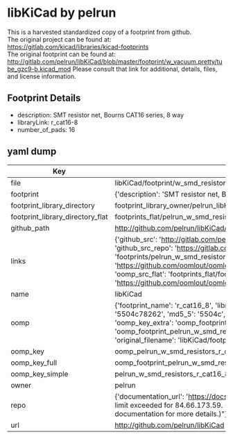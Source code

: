 # libKiCad by pelrun  
This is a harvested standardized copy of a footprint from github.  
The original project can be found at:  
https://gitlab.com/kicad/libraries/kicad-footprints  
The original footprint can be found at:
http://gitlab.com/pelrun/libKiCad/blob/master/footprint/w_vacuum.pretty/tube_gzc9-b.kicad_mod
Please consult that link for additional, details, files, and license information.  
## Footprint Details
* description: SMT resistor net, Bourns CAT16 series, 8 way  
* libraryLink: r_cat16-8  
* number_of_pads: 16  
## yaml dump  
| Key | Value |  
| --- | --- |  
| file | libKiCad/footprint/w_smd_resistors.pretty/r_cat16-8.kicad_mod |  
| footprint | {'description': 'SMT resistor net, Bourns CAT16 series, 8 way', 'libraryLink': 'r_cat16-8', 'number_of_pads': 16} |  
| footprint_library_directory | footprint_library_owner/pelrun_libKiCad |  
| footprint_library_directory_flat | footprints_flat/pelrun_w_smd_resistors_r_cat16_8/working |  
| github_path | http://github.com/pelrun/libKiCad/blob/master/footprint/w_smd_resistors.pretty/r_cat16-8.kicad_mod |  
| links | {'github_src': 'http://gitlab.com/pelrun/libKiCad/blob/master/footprint/w_vacuum.pretty/tube_gzc9-b.kicad_mod', 'github_src_repo': 'https://gitlab.com/kicad/libraries/kicad-footprints', 'oomp_bot': 'footprints/pelrun_w_smd_resistors_r_cat16_8/working', 'oomp_bot_github': 'https://github.com/oomlout/oomlout_oomp_footprint_bot/tree/main/footprints/pelrun_w_smd_resistors_r_cat16_8/working', 'oomp_src_flat': 'footprints_flat/footprints_flat/pelrun_w_smd_resistors_r_cat16_8/working', 'oomp_src_flat_github': 'https://github.com/oomlout/oomlout_oomp_footprint_src/tree/main/footprints_flat/pelrun_w_smd_resistors_r_cat16_8/working'} |  
| name | libKiCad |  
| oomp | {'footprint_name': 'r_cat16_8', 'library_name': 'w_smd_resistors', 'md5': '5504c78262a79cee86810481c169e482', 'md5_10': '5504c78262', 'md5_5': '5504c', 'md5_6': '5504c7', 'oomp_key': 'oomp_pelrun_w_smd_resistors_r_cat16_8', 'oomp_key_extra': 'oomp_footprint_pelrun_w_smd_resistors_r_cat16_8', 'oomp_key_full': 'oomp_footprint_pelrun_w_smd_resistors_r_cat16_8_5504c7', 'oomp_key_simple': 'pelrun_w_smd_resistors_r_cat16_8', 'original_filename': 'libKiCad/footprint/w_smd_resistors.pretty/r_cat16-8.kicad_mod', 'owner_name': 'pelrun'} |  
| oomp_key | oomp_pelrun_w_smd_resistors_r_cat16_8 |  
| oomp_key_full | oomp_footprint_pelrun_w_smd_resistors_r_cat16_8 |  
| oomp_key_simple | pelrun_w_smd_resistors_r_cat16_8 |  
| owner | pelrun |  
| repo | {'documentation_url': 'https://docs.github.com/rest/overview/resources-in-the-rest-api#rate-limiting', 'message': "API rate limit exceeded for 84.66.173.59. (But here's the good news: Authenticated requests get a higher rate limit. Check out the documentation for more details.)"} |  
| url | http://github.com/pelrun/libKiCad |  

